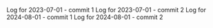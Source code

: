 Log for 2023-07-01 - commit 1
Log for 2023-07-01 - commit 2
Log for 2024-08-01 - commit 1
Log for 2024-08-01 - commit 2
